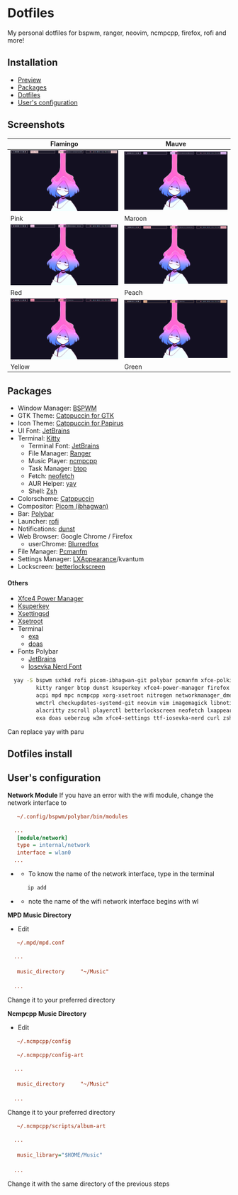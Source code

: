 # Dotfiles
My personal dotfiles for bspwm, ranger, neovim, ncmpcpp, firefox, rofi and more!

## Installation
* [Preview](#screenshots)
* [Packages](#packages)
* [Dotfiles](#dotfiles-install)
* [User's configuration](#userconfiguration)


## Screenshots 

|  Flamingo |  Mauve |
|---------------------------|-------------------------|
| ![Flamingo](https://raw.githubusercontent.com/MoisesMP/dotfiles/main/Screenshots/Flamingo.png) | ![Mauve](https://raw.githubusercontent.com/MoisesMP/dotfiles/main/Screenshots/Mauve.png) |
|  Pink |   Maroon |
| ![Flamingo](https://raw.githubusercontent.com/MoisesMP/dotfiles/main/Screenshots/Pink.png) | ![Mauve](https://raw.githubusercontent.com/MoisesMP/dotfiles/main/Screenshots/Maroon.png) |
|  Red | Peach |
| ![Flamingo](https://raw.githubusercontent.com/MoisesMP/dotfiles/main/Screenshots/Red.png) | ![Mauve](https://raw.githubusercontent.com/MoisesMP/dotfiles/main/Screenshots/Peach.png) |
|  Yellow | Green |


## Packages
- Window Manager: [BSPWM](https://github.com/baskerville/bspwm) 
- GTK Theme: [Catppuccin for GTK](https://github.com/catppuccin/gtk)
- Icon Theme: [Catppuccin for Papirus](https://github.com/catppuccin/papirus-folders)
- UI Font: [JetBrains](https://www.jetbrains.com/es-es/lp/mono/) 
- Terminal: [Kitty](https://sw.kovidgoyal.net/kitty/) 
   - Terminal Font: [JetBrains](https://www.jetbrains.com/es-es/lp/mono/) 
   - File Manager: [Ranger](https://github.com/ranger/ranger) 
   - Music Player: [ncmpcpp](https://rybczak.net/ncmpcpp/) 
   - Task Manager: [btop](https://github.com/aristocratos/btop) 
   - Fetch: [neofetch](https://github.com/dylanaraps/neofetch) 
   - AUR Helper: [yay](https://github.com/Jguer/yay) 
   - Shell: [Zsh](https://www.zsh.org/)   
- Colorscheme: [Catppuccin](https://github.com/catppuccin/catppuccin) 
- Compositor: [Picom (ibhagwan)](https://github.com/ibhagwan/picom) 
- Bar: [Polybar](https://github.com/polybar/polybar) 
- Launcher: [rofi](https://github.com/davatorium/rofi)
- Notifications: [dunst](https://dunst-project.org/)
- Web Browser: Google Chrome / Firefox
  - userChrome: [Blurredfox](https://github.com/manilarome/blurredfox)  
- File Manager: [Pcmanfm](https://wiki.lxde.org/en/PCManFM) 
- Settings Manager: [LXAppearance](https://wiki.lxde.org/en/LXAppearance)/kvantum
- Lockscreen: [betterlockscreen](https://github.com/betterlockscreen/betterlockscreen) 
#### Others
- [Xfce4 Power Manager](https://docs.xfce.org/xfce/xfce4-power-manager/start)
- [Ksuperkey](https://github.com/hanschen/ksuperkey)
- [Xsettingsd](https://github.com/derat/xsettingsd)
- [Xsetroot](https://www.x.org/archive/X11R7.5/doc/man/man1/xsetroot.1.html)
- Terminal
   - [exa](https://github.com/ogham/exa)
   - [doas](https://github.com/slicer69/doas)
- Fonts Polybar
   - [JetBrains](https://www.jetbrains.com/es-es/lp/mono/)
   - [Iosevka Nerd Font](https://github.com/ryanoasis/nerd-fonts)
 
 
 ```sh
   yay -S bspwm sxhkd rofi picom-ibhagwan-git polybar pcmanfm xfce-polkit 				  \
          kitty ranger btop dunst ksuperkey xfce4-power-manager firefox 				  \
          acpi mpd mpc ncmpcpp xorg-xsetroot nitrogen networkmanager_dmenu				\
          wmctrl checkupdates-systemd-git neovim vim imagemagick libnotify xclip 	\
          alacritty zscroll playerctl betterlockscreen neofetch lxappearance 			\
          exa doas ueberzug w3m xfce4-settings ttf-iosevka-nerd curl zsh cava
```
Can replace yay with paru

## Dotfiles install

## User's configuration
**Network Module**
If you have an error with the wifi module, change the network interface to
```cfg
   ~/.config/bspwm/polybar/bin/modules
```
```cfg
  ...
   [module/network]
   type = internal/network
   interface = wlan0
  ...
 ```

   - - To know the name of the network interface, type in the terminal
      ```sh
         ip add
      ```
   - - note the name of the wifi network interface begins with wl

**MPD Music Directory**
- Edit
```cfg
   ~/.mpd/mpd.conf
```
```cfg
  ...
  
   music_directory     "~/Music"
  
  ...
 ```
Change it to your preferred directory

**Ncmpcpp Music Directory**
- Edit
```cfg
   ~/.ncmpcpp/config
```
```cfg
   ~/.ncmpcpp/config-art
```
```cfg
  ...
  
   music_directory     "~/Music"
  
  ...
 ```
 Change it to your preferred directory
```cfg
   ~/.ncmpcpp/scripts/album-art
```
```cfg
  ...
  
   music_library="$HOME/Music"
  
  ...
 ```
 Change it with the same directory of the previous steps
